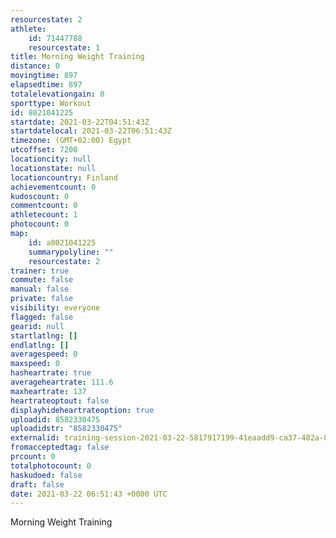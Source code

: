```yaml
---
resourcestate: 2
athlete:
    id: 71447788
    resourcestate: 1
title: Morning Weight Training
distance: 0
movingtime: 897
elapsedtime: 897
totalelevationgain: 0
sporttype: Workout
id: 8021041225
startdate: 2021-03-22T04:51:43Z
startdatelocal: 2021-03-22T06:51:43Z
timezone: (GMT+02:00) Egypt
utcoffset: 7200
locationcity: null
locationstate: null
locationcountry: Finland
achievementcount: 0
kudoscount: 0
commentcount: 0
athletecount: 1
photocount: 0
map:
    id: a8021041225
    summarypolyline: ""
    resourcestate: 2
trainer: true
commute: false
manual: false
private: false
visibility: everyone
flagged: false
gearid: null
startlatlng: []
endlatlng: []
averagespeed: 0
maxspeed: 0
hasheartrate: true
averageheartrate: 111.6
maxheartrate: 137
heartrateoptout: false
displayhideheartrateoption: true
uploadid: 8582330475
uploadidstr: "8582330475"
externalid: training-session-2021-03-22-5817917199-41eaadd9-ca37-482a-878a-e7db5e70821c.fit
fromacceptedtag: false
prcount: 0
totalphotocount: 0
haskudoed: false
draft: false
date: 2021-03-22 06:51:43 +0000 UTC
---
```

Morning Weight Training